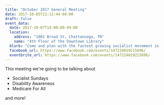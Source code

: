 ```yaml
---
title: "October 2017 General Meeting"
date: 2017-10-05T21:12:44-04:00
draft: false
event_data:
  date: 2017-10-07T14:00:00-04:00
  location:
    address: "1001 Broad St, Chattanooga, TN"
    name: "4th Floor of the Downtown Library"
  blurb: "Come and plan with the fastest growing socialist movement in the USA"
  facebook_url: https://www.facebook.com/events/147224019215696/
  eventbrite_url: https://www.facebook.com/events/147224019215696/
---
```


This meeting we're going to be talking about

* Socialist Sundays
* Disability Awareness
* Medicare For All

and more!
